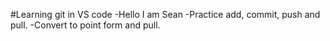 #Learning git in VS code
-Hello I am Sean
-Practice add, commit, push and pull.
-Convert to point form and pull.
